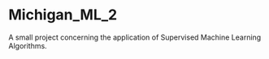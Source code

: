 # Michigan_ML_2
A small project concerning the application of Supervised Machine Learning Algorithms.
